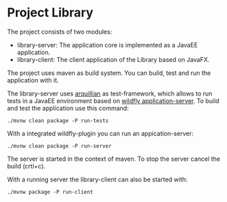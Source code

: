 # Project Library

The project consists of two modules:

 * library-server: The application core is implemented as a JavaEE application.
 * library-client: The client application of the Library based on JavaFX.

The project uses maven as build system. You can build, test and run the application with it.

The library-server uses [arquillian](http://arquillian.org/) as test-framework, which allows to run tests in a JavaEE environment based on [wildfly application-server](http://wildfly.org/). To build and test the application use this command:
```
./mvnw clean package -P run-tests
```

With a integrated wildfly-plugin you can run an appication-server:
```
./mvnw clean package -P run-server
```
The server is started in the context of maven. To stop the server cancel the build (crtl+c).

With a running server the library-client can also be started with:
```
./mvnw package -P run-client
```
